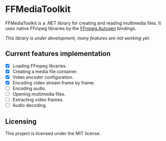 ﻿# FFMediaToolkit
FFMediaToolkit is a .NET library for creating and reading multimedia files. It uses native FFmpeg libraries by the [FFmpeg.Autogen](https://github.com/Ruslan-B/FFmpeg.AutoGen) bindings.

*This library is under development, many features are not working yet.* 

## Current features implementation
- [x] Loading FFmpeg libraries.
- [x] Creating a media file container.
- [x] Video encoder configuration. 
- [x] Encoding video stream frame by frame.
- [ ] Encoding audio.
- [ ] Opening multimedia files.
- [ ] Extracting video frames.
- [ ] Audio decoding.
## Licensing
This project is licensed under the MIT license.